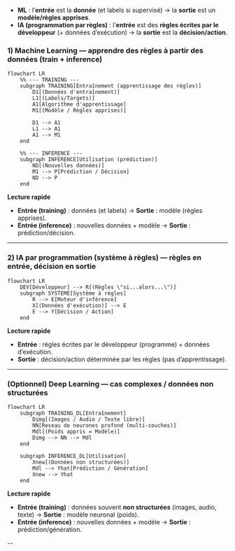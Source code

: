 
* **ML** : l’**entrée** est la **donnée** (et labels si supervisé) → la **sortie** est un **modèle/règles apprises**.
* **IA (programmation par règles)** : l’**entrée** est des **règles écrites par le développeur** (+ données d’exécution) → la **sortie** est la **décision/action**.



### 1) Machine Learning — apprendre des règles à partir des données (train + inference)

```mermaid
flowchart LR
    %% --- TRAINING ---
    subgraph TRAINING[Entraînement (apprentissage des règles)]
        D1[(Données d'entraînement)]
        L1[(Labels/Targets)]
        A1[Algorithme d'apprentissage]
        M1[(Modèle / Règles apprises)]

        D1 --> A1
        L1 --> A1
        A1 --> M1
    end

    %% --- INFERENCE ---
    subgraph INFERENCE[Utilisation (prédiction)]
        ND[(Nouvelles données)]
        M1 --> P[Prédiction / Décision]
        ND --> P
    end
```

**Lecture rapide**

* **Entrée (training)** : données (et labels) → **Sortie** : modèle (règles apprises).
* **Entrée (inference)** : nouvelles données + modèle → **Sortie** : prédiction/décision.

---

### 2) IA par programmation (système à règles) — règles en entrée, décision en sortie

```mermaid
flowchart LR
    DEV[Développeur] --> R[(Règles \"si...alors...\")]
    subgraph SYSTEME[Système à règles]
        R --> E[Moteur d'inférence]
        X[(Données d'exécution)] --> E
        E --> Y[Décision / Action]
    end
```

**Lecture rapide**

* **Entrée** : règles écrites par le développeur (programme) + données d’exécution.
* **Sortie** : décision/action déterminée par les règles (pas d’apprentissage).

---

### (Optionnel) Deep Learning — cas complexes / données non structurées

```mermaid
flowchart LR
    subgraph TRAINING_DL[Entraînement]
        Dimg[(Images / Audio / Texte libre)]
        NN[Reseau de neurones profond (multi-couches)]
        Mdl[(Poids appris = Modèle)]
        Dimg --> NN --> Mdl
    end

    subgraph INFERENCE_DL[Utilisation]
        Xnew[(Données non structurées)]
        Mdl --> Yhat[Prédiction / Génération]
        Xnew --> Yhat
    end
```

**Lecture rapide**

* **Entrée (training)** : données souvent **non structurées** (images, audio, texte) → **Sortie** : modèle neuronal (poids).
* **Entrée (inference)** : nouvelles données + modèle → **Sortie** : prédiction/génération.

--
